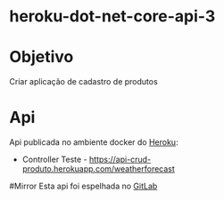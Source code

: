 # heroku-dot-net-core-api-3

# Objetivo
Criar aplicação de cadastro de produtos

# Api
Api publicada no ambiente docker do [Heroku](https://dashboard.heroku.com/):
* Controller Teste  - https://api-crud-produto.herokuapp.com/weatherforecast

#Mirror
Esta api foi espelhada no [GitLab](https://gitlab.com/phillrog/heroku-dot-net-core-api)
